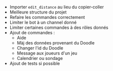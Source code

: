 * Importer `edit_distance` au lieu du copier-coller
* Meilleure structure du projet
* Refaire les commandes correctement
* Limiter le bot à un channel donné
* Limiter certaines commandes à des rôles donnés
* Ajout de commandes :
  * Aide
  * Màj des données provenant du Doodle
  * Changer l'id du Doodle
  * Message aux joueurs d'un jeu
  * Calendrier ou sondage
* Ajout de tests si possible